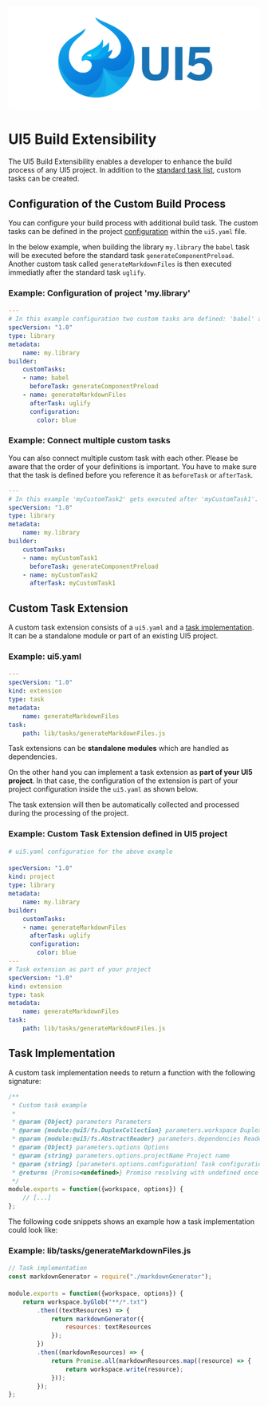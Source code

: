 ![UI5 icon](https://raw.githubusercontent.com/SAP/ui5-tooling/master/docs/images/UI5_logo_wide.png)

# UI5 Build Extensibility

The UI5 Build Extensibility enables a developer to enhance the build process of any UI5 project. In addition to the [standard task list](https://github.com/SAP/ui5-builder/blob/master/README.md#tasks), custom tasks can be created.

## Configuration of the Custom Build Process

You can configure your build process with additional build task. The custom tasks can be defined in the project [configuration](https://github.com/SAP/ui5-project/blob/master/README.md#configuration) within the `ui5.yaml` file.

In the below example, when building the library `my.library` the `babel` task will be executed before the standard task `generateComponentPreload`. Another custom task called `generateMarkdownFiles` is then executed immediatly after the standard task `uglify`.

### Example: Configuration of project 'my.library'

````yaml
---
# In this example configuration two custom tasks are defined: 'babel' and 'generateMarkdownFiles'.
specVersion: "1.0"
type: library
metadata:
	name: my.library
builder:
	customTasks:
	- name: babel
	  beforeTask: generateComponentPreload
	- name: generateMarkdownFiles
	  afterTask: uglify
	  configuration:
		color: blue
````

### Example: Connect multiple custom tasks

You can also connect multiple custom task with each other. Please be aware that the order of your definitions is important. You have to make sure that the task is defined before you reference it as `beforeTask` or `afterTask`.

````yaml
---
# In this example 'myCustomTask2' gets executed after 'myCustomTask1'.
specVersion: "1.0"
type: library
metadata:
	name: my.library
builder:
	customTasks:
	- name: myCustomTask1
	  beforeTask: generateComponentPreload
	- name: myCustomTask2
	  afterTask: myCustomTask1
````

## Custom Task Extension

A custom task extension consists of a `ui5.yaml` and a [task implementation](#task-implementation). It can be a standalone module or part of an existing UI5 project.

### Example: ui5.yaml

````yaml
---
specVersion: "1.0"
kind: extension
type: task
metadata:
	name: generateMarkdownFiles
task:
	path: lib/tasks/generateMarkdownFiles.js
````

Task extensions can be **standalone modules** which are handled as dependencies.

On the other hand you can implement a task extension as **part of your UI5 project**. In that case, the configuration of the extension is part of your project configuration inside the `ui5.yaml` as shown below.

The task extension will then be automatically collected and processed during the processing of the project.

### Example: Custom Task Extension defined in UI5 project

````yaml
# ui5.yaml configuration for the above example

specVersion: "1.0"
kind: project
type: library
metadata:
	name: my.library
builder:
	customTasks:
	- name: generateMarkdownFiles
	  afterTask: uglify
	  configuration:
		color: blue
---
# Task extension as part of your project
specVersion: "1.0"
kind: extension
type: task
metadata:
	name: generateMarkdownFiles
task:
	path: lib/tasks/generateMarkdownFiles.js
````

## Task Implementation

A custom task implementation needs to return a function with the following signature:

````javascript
/**
 * Custom task example
 *
 * @param {Object} parameters Parameters
 * @param {module:@ui5/fs.DuplexCollection} parameters.workspace DuplexCollection to read and write files
 * @param {module:@ui5/fs.AbstractReader} parameters.dependencies Reader or Collection to read dependency files
 * @param {Object} parameters.options Options
 * @param {string} parameters.options.projectName Project name
 * @param {string} [parameters.options.configuration] Task configuration if given in ui5.yaml
 * @returns {Promise<undefined>} Promise resolving with undefined once data has been written
 */
module.exports = function({workspace, options}) {
	// [...]
};
````

The following code snippets shows an example how a task implementation could look like:

### Example: lib/tasks/generateMarkdownFiles.js

````javascript
// Task implementation
const markdownGenerator = require("./markdownGenerator");

module.exports = function({workspace, options}) {
	return workspace.byGlob("**/*.txt")
		.then((textResources) => {
			return markdownGenerator({
				resources: textResources
			});
		})
		.then((markdownResources) => {
			return Promise.all(markdownResources.map((resource) => {
				return workspace.write(resource);
			}));
		});
};
````
